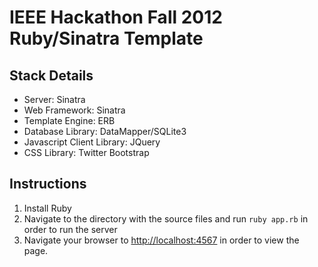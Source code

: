 IEEE Hackathon Fall 2012 Ruby/Sinatra Template
=========================================

Stack Details
-------------

- Server: Sinatra
- Web Framework: Sinatra
- Template Engine: ERB
- Database Library: DataMapper/SQLite3
- Javascript Client Library: JQuery
- CSS Library: Twitter Bootstrap

Instructions
------------

1. Install Ruby
3. Navigate to the directory with the source files and
run `ruby app.rb` in order to run the server
4. Navigate your browser to [http://localhost:4567](http://localhost:4567) in order to view
the page.
